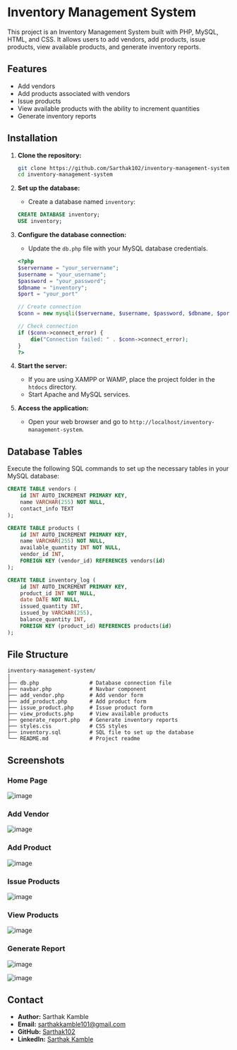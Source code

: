 # Inventory Management System

This project is an Inventory Management System built with PHP, MySQL, HTML, and CSS. It allows users to add vendors, add products, issue products, view available products, and generate inventory reports.

## Features

- Add vendors
- Add products associated with vendors
- Issue products
- View available products with the ability to increment quantities
- Generate inventory reports

## Installation

1. **Clone the repository:**

   ```bash
   git clone https://github.com/Sarthak102/inventory-management-system.git
   cd inventory-management-system
   ```

2. **Set up the database:**

   - Create a database named `inventory`:

   ```sql
   CREATE DATABASE inventory;
   USE inventory;
   ```

3. **Configure the database connection:**

   - Update the `db.php` file with your MySQL database credentials.

   ```php
   <?php
   $servername = "your_servername";
   $username = "your_username";
   $password = "your_password";
   $dbname = "inventory";
   $port = "your_port"

   // Create connection
   $conn = new mysqli($servername, $username, $password, $dbname, $port);

   // Check connection
   if ($conn->connect_error) {
       die("Connection failed: " . $conn->connect_error);
   }
   ?>
   ```

4. **Start the server:**

   - If you are using XAMPP or WAMP, place the project folder in the `htdocs` directory.
   - Start Apache and MySQL services.

5. **Access the application:**

   - Open your web browser and go to `http://localhost/inventory-management-system`.

## Database Tables

Execute the following SQL commands to set up the necessary tables in your MySQL database:

```sql
CREATE TABLE vendors (
    id INT AUTO_INCREMENT PRIMARY KEY,
    name VARCHAR(255) NOT NULL,
    contact_info TEXT
);

CREATE TABLE products (
    id INT AUTO_INCREMENT PRIMARY KEY,
    name VARCHAR(255) NOT NULL,
    available_quantity INT NOT NULL,
    vendor_id INT,
    FOREIGN KEY (vendor_id) REFERENCES vendors(id)
);

CREATE TABLE inventory_log (
    id INT AUTO_INCREMENT PRIMARY KEY,
    product_id INT NOT NULL,
    date DATE NOT NULL,
    issued_quantity INT,
    issued_by VARCHAR(255),
    balance_quantity INT,
    FOREIGN KEY (product_id) REFERENCES products(id)
);
```

## File Structure

```
inventory-management-system/
│
├── db.php                # Database connection file
├── navbar.php            # Navbar component
├── add_vendor.php        # Add vendor form
├── add_product.php       # Add product form
├── issue_product.php     # Issue product form
├── view_products.php     # View available products
├── generate_report.php   # Generate inventory reports
├── styles.css            # CSS styles
├── inventory.sql         # SQL file to set up the database
└── README.md             # Project readme
```

## Screenshots

### Home Page
![image](https://github.com/Sarthak102/Inventory-management/assets/91387298/1c312692-4954-497c-b620-021edd2b501f)


### Add Vendor
![image](https://github.com/Sarthak102/Inventory-management/assets/91387298/a5b32569-5693-4dc7-a565-ee567dd09ded)


### Add Product
![image](https://github.com/Sarthak102/Inventory-management/assets/91387298/fa4d5768-c111-47ff-9b66-0ed380bb981e)

### Issue Products
![image](https://github.com/Sarthak102/Inventory-management/assets/91387298/ac1499da-1d8f-48c3-9c0b-c5685057f475)


### View Products
![image](https://github.com/Sarthak102/Inventory-management/assets/91387298/66d815cd-0c52-4262-8501-3d50c124920a)


### Generate Report
![image](https://github.com/Sarthak102/Inventory-management/assets/91387298/4d1eb7ca-ede9-4ae9-8bf6-ac1c90e9e6d0)

![image](https://github.com/Sarthak102/Inventory-management/assets/91387298/863590b3-c521-4d33-9111-6492d3d328ba)




## Contact

- **Author:** Sarthak Kamble
- **Email:** sarthakkamble101@gmail.com
- **GitHub:** [Sarthak102](https://github.com/Sarthak102)
- **LinkedIn:** [Sarthak Kamble](https://www.linkedin.com/in/sarthak-kamble-101/)
